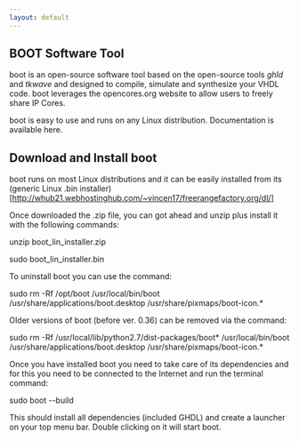 ```yaml
---
layout: default
---
```

## BOOT Software Tool

boot is an open-source software tool based on the open-source tools *ghld* and *tkwave* and designed to compile, simulate and synthesize your VHDL code. boot leverages the opencores.org website to allow users to freely share IP Cores.

boot is easy to use and runs on any Linux distribution. Documentation is available here. 

## Download and Install boot

boot runs on most Linux distributions and it can be easily installed from its (generic Linux .bin installer)[http://whub21.webhostinghub.com/~vincen17/freerangefactory.org/dl/]

Once downloaded the .zip file, you can got ahead and unzip plus install it with the following commands:

  unzip boot_lin_installer.zip

  sudo boot_lin_installer.bin

To uninstall boot you can use the command:

 sudo rm -Rf /opt/boot /usr/local/bin/boot /usr/share/applications/boot.desktop /usr/share/pixmaps/boot-icon.*

Older versions of boot (before ver. 0.36) can be removed via the command:

 sudo rm -Rf /usr/local/lib/python2.7/dist-packages/boot* /usr/local/bin/boot /usr/share/applications/boot.desktop /usr/share/pixmaps/boot-icon.*

Once you have installed boot you need to take care of its dependencies and for this you need to be connected to the Internet and run the terminal command:

 sudo boot --build

This should install all dependencies (included GHDL) and create a launcher on your top menu bar. Double clicking on it will start boot. 
